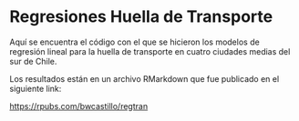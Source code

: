 # Regresiones Huella de Transporte

Aquí se encuentra el código con el que se hicieron los modelos de regresión lineal para la huella de transporte en cuatro ciudades medias del sur de Chile.

Los resultados están en un archivo RMarkdown que fue publicado en el siguiente link:

https://rpubs.com/bwcastillo/regtran
